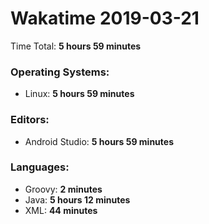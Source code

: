 # Wakatime 2019-03-21

Time Total: **5 hours 59 minutes**

### Operating Systems:
- Linux: **5 hours 59 minutes** 

### Editors:
- Android Studio: **5 hours 59 minutes** 

### Languages:
- Groovy: **2 minutes** 
- Java: **5 hours 12 minutes** 
- XML: **44 minutes** 

